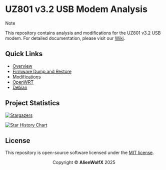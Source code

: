 # UZ801 v3.2 USB Modem Analysis

> [!NOTE]
> This repository contains analysis and modifications for the UZ801 v3.2 USB modem. For detailed documentation, please visit our [Wiki](https://github.com/AlienWolfX/UZ801-USB_MODEM/wiki).

## Quick Links

- [Overview](https://github.com/AlienWolfX/UZ801-USB_MODEM/wiki/Overview)
- [Firmware Dump and Restore](<https://github.com/AlienWolfX/UZ801-USB_MODEM/wiki/Firmware(Dump_and_Restore)>)
- [Modifications](https://github.com/AlienWolfX/UZ801-USB_MODEM/wiki/Modifications)
- [OpenWRT](https://github.com/AlienWolfX/UZ801-USB_MODEM/wiki/OpenWRT)
- [Debian](https://github.com/AlienWolfX/UZ801-USB_MODEM/wiki/Debian)

## Project Statistics

[![Stargazers](https://reporoster.com/stars/AlienWolfX/UZ801-USB_MODEM)](https://github.com/AlienWolfX/UZ801-USB_MODEM/stargazers)

<a href="https://www.star-history.com/#AlienWolfX/UZ801-USB_MODEM&Date">
    <picture>
        <source media="(prefers-color-scheme: dark)" srcset="https://api.star-history.com/svg?repos=AlienWolfX/UZ801-USB_MODEM&type=Date&theme=dark" />
        <source media="(prefers-color-scheme: light)" srcset="https://api.star-history.com/svg?repos=AlienWolfX/UZ801-USB_MODEM&type=Date" />
        <img alt="Star History Chart" src="https://api.star-history.com/svg?repos=AlienWolfX/UZ801-USB_MODEM&type=Date" />
    </picture>
</a>

## License

This repository is open-source software licensed under the [MIT license](https://opensource.org/licenses/MIT).

<p align="center">Copyright © <b>AlienWolfX</b> 2025</p>
